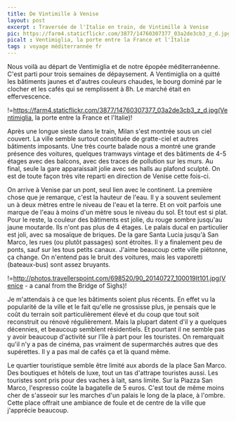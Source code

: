 ```yaml
---
title: De Vintimille à Venise
layout: post
excerpt : Traversée de l'Italie en train, de Vintimille à Venise
pic: https://farm4.staticflickr.com/3877/14760307377_03a2de3cb3_z_d.jpg
picalt : Ventimiglia, la porte entre la France et l'Italie
tags : voyage méditerrannée fr
---
```

Nous voilà au départ de Ventimiglia et de notre épopée méditerranéenne. C'est parti pour trois semaines de dépaysement.
A Ventimiglia on a quitté les bâtiments jaunes et d'autres couleurs chaudes, le bourg dominé par le clocher et les cafés qui se remplissent à 8h. Le marché était en effervescence.

!=https://farm4.staticflickr.com/3877/14760307377_03a2de3cb3_z_d.jpg(Ventimiglia, la porte entre la France et l'Italie)!

Après une longue sieste dans le train, Milan s'est montrée sous un ciel couvert. La ville semble surtout constituée de gratte-ciel et autres bâtiments imposants. Une très courte balade nous a montré une grande présence des voitures, quelques tramways vintage et des bâtiments de 4-5 étages avec des balcons, avec des traces de pollution sur les murs. Au final, seule la gare apparaissait jolie avec ses halls au plafond sculpté.  On est de toute façon très vite reparti en direction de Venise cette fois-ci.

On arrive à Venise par un pont, seul lien avec le continent. La première chose que je remarque, c'est la hauteur de l'eau. Il y a souvent seulement un à deux mètres entre le niveau de l'eau et la terre. Et on voit parfois une marque de l'eau à moins d'un mètre sous le niveau du sol. Et tout est si plat.
Pour le reste, la couleur des bâtiments est jolie, du rouge sombre jusqu'au jaune moutarde. Ils n'ont pas plus de 4 étages. Le palais ducal en particulier est joli, avec sa mosaïque de briques. De la gare Santa Lucia jusqu'à San Marco, les rues (ou plutôt passages) sont étroites. Il y a finalement peu de ponts, sauf sur les tous petits canaux. J'aime beaucoup cette ville piétonne, ça change. On n'entend pas le bruit des voitures, mais les vaporetti (bateaux-bus) sont assez bruyants.

!=http://photos.travellerspoint.com/698520/90_20140727_100019It101.jpg(Venice - a canal from the Bridge of Sighs)!


Je m'attendais à ce que les bâtiments soient plus récents. En effet vu la popularité de la ville et le fait qu'elle ne grossisse plus, je pensais que le coût du terrain soit particulièrement élevé et du coup que tout soit reconstruit ou rénové régulièrement. Mais la plupart datent d'il y a quelques décennies, et beaucoup semblent résidentiels. Et pourtant il ne semble pas y avoir beaucoup d'activité sur l'île à part pour les touristes. On remarquait qu'il n'y a pas de cinéma, pas vraiment de supermarchés autres que des supérettes. Il y a pas mal de cafés ça et là quand même.

Le quartier touristique semble être limité aux abords de la place San Marco. Des boutiques et hôtels de luxe, tout un tas d'attrape touristes aussi. Les touristes sont pris pour des vaches à lait, sans limite. Sur la Piazza San Marco, l'espresso coûte la bagatelle de 5 euros. C'est tout de même moins cher de s'asseoir sur les marches d'un palais le long de la place, à l'ombre. Cette place offrait une ambiance de foule et de centre de la ville que j'apprécie beaucoup.



